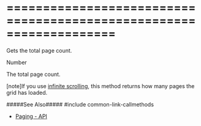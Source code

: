 ===================================================================
===================================================================

<!--shortDescription-->
Gets the total page count.
<!--/shortDescription-->

<!--returnType-->Number<!--/returnType-->
<!--returnDescription-->
The total page count.
<!--/returnDescription-->

<!--fullDescription-->
[note]If you use [infinite scrolling]({basewidgetpath}/Configuration/scrolling/#mode), this method returns how many pages the grid has loaded.

#####See Also#####
#include common-link-callmethods
- [Paging - API](/Documentation/Guide/Widgets/{WidgetName}/Paging/#API)
<!--/fullDescription-->
